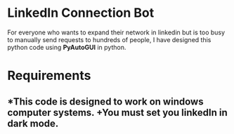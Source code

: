 # LinkedIn Connection Bot
For everyone who wants to expand their network in linkedin but is too busy to manually send requests to hundreds of people, I have designed this python code using **PyAutoGUI** in python. 

# Requirements
*This code is designed to work on windows computer systems.
+You must set you linkedIn in dark mode. 
-
